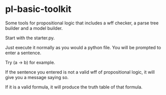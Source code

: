 # pl-basic-toolkit
Some tools for propositional logic that includes a wff checker, a parse tree builder and a model builder.

Start with the starter.py.

Just execute it normally as you would a python file.
You will be prompted to enter a sentence.
 
Try (a -> b) for example. 

If the sentence you entered is not a valid wff of propositional logic, it will
give you a message saying so. 

If it is a valid formula, it will produce the truth table of that formula.
